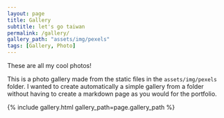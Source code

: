 ```yaml
---
layout: page
title: Gallery
subtitle: let's go taiwan
permalink: /gallery/
gallery_path: "assets/img/pexels"
tags: [Gallery, Photo]
---
```


These are all my cool photos!

This is a photo gallery made from the static files in the `assets/img/pexels` folder.
I wanted to create automatically a simple gallery from a folder without having to create a markdown page as you would for the portfolio.


{% include gallery.html gallery_path=page.gallery_path %}
